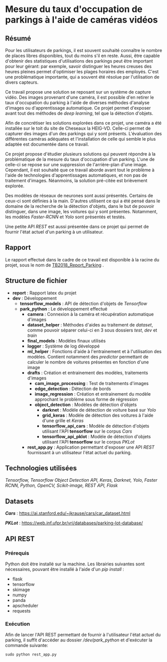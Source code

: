 # Mesure du taux d'occupation de parkings à l'aide de caméras vidéos
## Résumé
Pour les utilisateurs de parkings, il est souvent souhaité connaître le nombre de places libres disponibles, tout du moins s'il en reste. Aussi, être capable d'obtenir des statistiques d'utilisations des parkings peut être important pour leur gérant: par exemple, savoir distinguer les heures creuses des heures pleines permet d'optimiser les plages horaires des employés. C'est une problématique importante, qui a souvent été résolue par l'utilisation de divers capteurs. 

Ce travail propose une solution se reposant sur un système de capture vidéo. Des images provenant d'une caméra, il est possible d'en retirer le taux d'occupation du parking à l'aide de diverses méthodes d'analyse d'images ou d'apprentissage automatique. Ce projet permet d'exposer avant tout des méthodes de _deep learning_, tel que la détection d'objets. 

Afin de concrétiser les solutions explorées dans ce projet, une caméra a été  installée sur le toit du site de Cheseaux la HEIG-VD. Celle-ci permet de capturer des images d'un des parkings qui y sont présents. L'évaluation des différentes caméras adéquates et l'installation de celle qui semble le plus adaptée est documentée dans ce travail. 

Ce projet propose d'étudier plusieurs solutions qui peuvent répondre à la problématique de la mesure du taux d'occupation d'un parking. L'une de celle-ci se repose sur une suppression de l'arrière-plan d'une image. Cependant, il est souhaité que ce travail aborde avant tout le problème à l'aide de technologies d'apprentissages automatiques, et non pas de traitement d'images. Néanmoins, la solution pré-citée est brièvement explorée.

Des modèles de réseaux de neurones sont aussi présentés. Certains de ceux-ci sont définies à la main. D'autres utilisent ce qui a été pensé dans le domaine de la recherche de la détection d'objets, dans le but de pouvoir distinguer, dans une image, les voitures qui y sont présentes. Notamment, les modèles _Faster-RCNN_ et _Yolo_ sont présentés et testés.

Une petite API _REST_ est aussi présentée dans ce projet qui permet de fournir l'état actuel d'un parking à un utilisateur.

## Rapport
Le rapport effectué dans le cadre de ce travail est disponible à la racine du projet, sous le nom de [TB2018\_Report\_Parking](./TB2018\_Report\_Parking.pdf) .

## Structure de fichier
- **report** : Rapport latex du projet
- **dev** : Développement
    - **tensorflow\_models** : API de détection d'objets de _Tensorflow_
    - **park\_python** : Le développement effectué
        - **camera** : Connexion à la caméra et récupération automatique d'images
        - **dataset\_helper** : Méthodes d'aides au traitement de _dataset_, comme pouvoir séparer celui-ci en 3 sous dossiers _test_, _dev_ et _train_
        - **final\_models** : Modèles finaux utilisés
        - **logger** : Système de log développé
        - **ml\_helper** : Fonctions d'aide à l'entrainement et à l'utilisation des modèles. Contient notamment des _predictor_ permettant de calculer le nombre de voitures présentes en fonction d'une image
        - **drafts** : Création et entrainement des modèles, traitements d'images
            - **cam\_image\_processing** :   Test de traitements d'images
            - **edge\_detection** : Détection de bords
            - **image\_regression** : Création et entrainement du modèle approchant le problème sous forme de régression
            - **object\_detection** : Modèles de détection d'objets
                - **darknet** : Modèle de détection de voiture basé sur _Yolo_
                - **grid\_keras** : Modèle de détection des voitures à l'aide d'une grille et _Keras_
                - **tensorflow\_api\_cars** : Modèle de détection d'objets utilisant l'API **tensorflow** sur le corpus _Cars_
                - **tensorflow\_api\_pklot** : Modèle de détection d'objets utilisant l'API **tensorflow** sur le corpus _PKLot_
        - **rest\_app.py** : Application permettant d'exposer une API _REST_ fournissant à un utilisateur l'état actuel du parking.

## Technologies utilisées
_Tensorflow, Tensorflow Object Detection API, Keras, Darknet, Yolo, Faster RCNN, Python, OpenCV, Scikit-image, REST API, Flask_

## Datasets
***Cars*** : https://ai.stanford.edu/~jkrause/cars/car_dataset.html

***PKLot*** : https://web.inf.ufpr.br/vri/databases/parking-lot-database/

## API REST
### Prérequis
Python doit être installé sur la machine. Les librairies suivantes sont nécessaires, pouvant être installé à l'aide d'un _pip install_ :
- flask
- tensorflow
- skimage
- numpy
- panda
- apscheduler
- requests

### Exécution
Afin de lancer l'API REST permettant de fournir à l'utilisateur l'état actuel du parking, il suffit d'accéder au dossier _/dev/park\_python_ et d'exécuter la commande suivante:

```
sudo python rest_app.py
```
